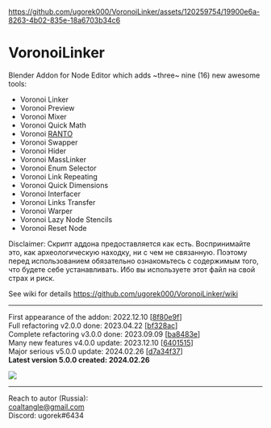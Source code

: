 https://github.com/ugorek000/VoronoiLinker/assets/120259754/19900e6a-8263-4b02-835e-18a6703b34c6

# VoronoiLinker
Blender Addon for Node Editor which adds ~three~ nine (16) new awesome tools:
* Voronoi Linker
* Voronoi Preview
* Voronoi Mixer
* Voronoi Quick Math
* Voronoi [RANTO](https://github.com/ugorek000/RANTO)
* Voronoi Swapper
* Voronoi Hider
* Voronoi MassLinker
* Voronoi Enum Selector
* Voronoi Link Repeating
* Voronoi Quick Dimensions
* Voronoi Interfacer
* Voronoi Links Transfer
* Voronoi Warper
* Voronoi Lazy Node Stencils
* Voronoi Reset Node

Disclaimer: Скрипт аддона предоставляется как есть. Воспринимайте это, как археологическую находку, ни с чем не связанную. Поэтому перед использованием обязательно ознакомьтесь с содержимым того, что будете себе устанавливать. Ибо вы используете этот файл на свой страх и риск.

See wiki for details https://github.com/ugorek000/VoronoiLinker/wiki

----------------------
First appearance of the addon: 2022.12.10 [[8f80e9f](https://github.com/ugorek000/VoronoiLinker/commit/8f80e9f687b5de0aff86edfae0e5e50abfc85920)]  
Full refactoring v2.0.0 done: 2023.04.22 [[bf328ac](https://github.com/ugorek000/VoronoiLinker/commit/bf328ac72d817ad16d92566403c45f8a19cf5251)]  
Complete refactoring v3.0.0 done: 2023.09.09 [[ba8483e](https://github.com/ugorek000/VoronoiLinker/commit/ba8483e33abe948e6453f6e6f4d286dad2d394fb)]  
Many new features v4.0.0 update: 2023.12.10 [[6401515](https://github.com/ugorek000/VoronoiLinker/commit/64015156738b38a4318dc230143cb5e72bfad88b)]  
Major serious v5.0.0 update: 2024.02.26 [[d7a34f37](https://github.com/ugorek000/VoronoiLinker/commit/d7a34f3747137e843399b1e3f52928f2b9798251)]  
**Latest version 5.0.0 created: 2024.02.26**

![](https://github.com/ugorek000/VoronoiLinker/assets/120259754/3dc18017-feb4-49ce-a5fa-2062c5b49d9f)

----------------------
Reach to autor (Russia):  
coaltangle@gmail.com  
Discord: ugorek#6434
